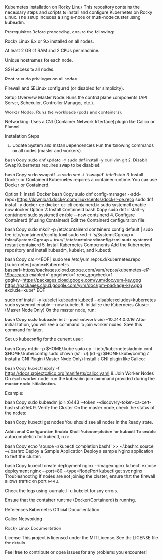 Kubernetes Installation on Rocky Linux
This repository contains the necessary steps and scripts to install and configure Kubernetes on Rocky Linux. The setup includes a single-node or multi-node cluster using kubeadm.

Prerequisites
Before proceeding, ensure the following:

Rocky Linux 8.x or 9.x installed on all nodes.

At least 2 GB of RAM and 2 CPUs per machine.

Unique hostnames for each node.

SSH access to all nodes.

Root or sudo privileges on all nodes.

Firewall and SELinux configured (or disabled for simplicity).

Setup Overview
Master Node: Runs the control plane components (API Server, Scheduler, Controller Manager, etc.).

Worker Nodes: Runs the workloads (pods and containers).

Networking: Uses a CNI (Container Network Interface) plugin like Calico or Flannel.

Installation Steps
1. Update System and Install Dependencies
Run the following commands on all nodes (master and workers):

bash
Copy
sudo dnf update -y
sudo dnf install -y curl vim git
2. Disable Swap
Kubernetes requires swap to be disabled:

bash
Copy
sudo swapoff -a
sudo sed -i '/swap/d' /etc/fstab
3. Install Docker or Containerd
Kubernetes requires a container runtime. You can use Docker or Containerd.

Option 1: Install Docker
bash
Copy
sudo dnf config-manager --add-repo=https://download.docker.com/linux/centos/docker-ce.repo
sudo dnf install -y docker-ce docker-ce-cli containerd.io
sudo systemctl enable --now docker
Option 2: Install Containerd
bash
Copy
sudo dnf install -y containerd
sudo systemctl enable --now containerd
4. Configure Containerd (if using Containerd)
Edit the Containerd configuration file:

bash
Copy
sudo mkdir -p /etc/containerd
containerd config default | sudo tee /etc/containerd/config.toml
sudo sed -i 's/SystemdCgroup = false/SystemdCgroup = true/' /etc/containerd/config.toml
sudo systemctl restart containerd
5. Install Kubernetes Components
Add the Kubernetes repository and install kubeadm, kubelet, and kubectl:

bash
Copy
cat <<EOF | sudo tee /etc/yum.repos.d/kubernetes.repo
[kubernetes]
name=Kubernetes
baseurl=https://packages.cloud.google.com/yum/repos/kubernetes-el7-\$basearch
enabled=1
gpgcheck=1
repo_gpgcheck=1
gpgkey=https://packages.cloud.google.com/yum/doc/yum-key.gpg https://packages.cloud.google.com/yum/doc/rpm-package-key.gpg
exclude=kube*
EOF

sudo dnf install -y kubelet kubeadm kubectl --disableexcludes=kubernetes
sudo systemctl enable --now kubelet
6. Initialize the Kubernetes Cluster (Master Node Only)
On the master node, run:

bash
Copy
sudo kubeadm init --pod-network-cidr=10.244.0.0/16
After initialization, you will see a command to join worker nodes. Save this command for later.

Set up kubeconfig for the current user:

bash
Copy
mkdir -p $HOME/.kube
sudo cp -i /etc/kubernetes/admin.conf $HOME/.kube/config
sudo chown $(id -u):$(id -g) $HOME/.kube/config
7. Install a CNI Plugin (Master Node Only)
Install a CNI plugin like Calico:

bash
Copy
kubectl apply -f https://docs.projectcalico.org/manifests/calico.yaml
8. Join Worker Nodes
On each worker node, run the kubeadm join command provided during the master node initialization.

Example:

bash
Copy
sudo kubeadm join <master-ip>:6443 --token <token> --discovery-token-ca-cert-hash sha256:<hash>
9. Verify the Cluster
On the master node, check the status of the nodes:

bash
Copy
kubectl get nodes
You should see all nodes in the Ready state.

Additional Configuration
Enable Shell Autocompletion for kubectl
To enable autocompletion for kubectl, run:

bash
Copy
echo 'source <(kubectl completion bash)' >> ~/.bashrc
source ~/.bashrc
Deploy a Sample Application
Deploy a sample Nginx application to test the cluster:

bash
Copy
kubectl create deployment nginx --image=nginx
kubectl expose deployment nginx --port=80 --type=NodePort
kubectl get svc nginx
Troubleshooting
If nodes are not joining the cluster, ensure that the firewall allows traffic on port 6443.

Check the logs using journalctl -u kubelet for any errors.

Ensure that the container runtime (Docker/Containerd) is running.

References
Kubernetes Official Documentation

Calico Networking

Rocky Linux Documentation

License
This project is licensed under the MIT License. See the LICENSE file for details.

Feel free to contribute or open issues for any problems you encounter!
